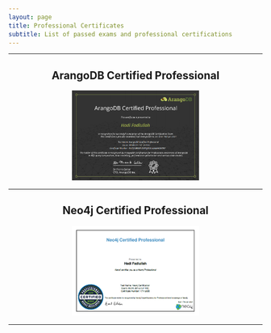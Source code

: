 ```yaml
---
layout: page
title: Professional Certificates
subtitle: List of passed exams and professional certifications
---
```


--------------------------

<h2 align="center">ArangoDB Certified Professional</h2>

<p align="center"><a href="/assets/certificate/ArangoDB CP.png"><img src= "/assets/certificate/ArangoDB CP.png" style="width: 50%; height: 50%" ></a></p>

--------------------------

<h2 align="center">Neo4j Certified Professional</h2>

<p align="center"><a href="/assets/certificate/Neo4j CP.png"><img src="/assets/certificate/Neo4j CP.png" style="width: 50%; height: 50%"></a></p>

--------------------------
